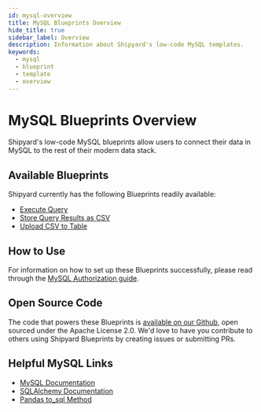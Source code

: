 ```yaml
---
id: mysql-overview
title: MySQL Blueprints Overview
hide_title: true
sidebar_label: Overview
description: Information about Shipyard's low-code MySQL templates.
keywords:
  - mysql
  - blueprint
  - template
  - overview
---
```


# MySQL Blueprints Overview

Shipyard's low-code MySQL blueprints allow users to connect their data in MySQL to the rest of their modern data stack.

## Available Blueprints
Shipyard currently has the following Blueprints readily available:
- [Execute Query](mysql-execute-query)
- [Store Query Results as CSV](mysql-store-query-results-as-csv)
- [Upload CSV to Table](mysql-upload-csv-to-table)

## How to Use
For information on how to set up these Blueprints successfully, please read through the [MySQL Authorization guide](mysql-authorization).

## Open Source Code
The code that powers these Blueprints is [available on our Github](https://github.com/shipyardapp/mysql-blueprints), open sourced under the Apache License 2.0. We'd love to have you contribute to others using Shipyard Blueprints by creating issues or submitting PRs.

## Helpful MySQL Links
- [MySQL Documentation](https://dev.mysql.com/doc/)  
- [SQLAlchemy Documentation](https://docs.sqlalchemy.org/en/13/)  
- [Pandas to_sql Method](https://pandas.pydata.org/pandas-docs/stable/reference/api/pandas.DataFrame.to_sql.html)   